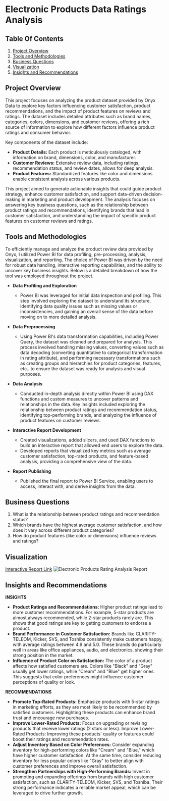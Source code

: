 # Electronic Products Data Ratings Analysis

## Table Of Contents

1. [Project Overview](#project-overview)
2. [Tools and Methodologies](#tools-and-methodologies)
3. [Business Questions](#business-questions)
4. [Visualization](#visualization)
5. [Insights and Recommendations](#insights-and-recommendations)


## Project Overview
This project focuses on analyzing the product dataset provided by Onyx Data to explore key factors influencing customer satisfaction, product recommendations, and the impact of product features on reviews and ratings. The dataset includes detailed attributes such as brand names, categories, colors, dimensions, and customer reviews, offering a rich source of information to explore how different factors influence product ratings and consumer behavior.

Key components of the dataset include:
* **Product Details:** Each product is meticulously cataloged, with information on brand, dimensions, color, and manufacturer.
* **Customer Reviews:** Extensive review data, including ratings, recommendation status, and review dates, allows for deep analysis.
* **Product Features:** Standardized features like color and dimensions enable consistent analysis across various products.

This project aimed to generate actionable insights that could guide product strategy, enhance customer satisfaction, and support data-driven decision-making in marketing and product development. The analysis focuses on answering key business questions, such as the relationship between product ratings and recommendations, identifying brands that lead in customer satisfaction, and understanding the impact of specific product features on customer reviews and ratings.


## Tools and Methodologies
To efficiently manage and analyze the product review data provided by Onyx, I utilized Power BI for data profiling, pre-processing, analysis, visualization, and reporting. The choice of Power BI was driven by the need for robust data handling, interactive reporting capabilities, and the ability to uncover key business insights. Below is a detailed breakdown of how the tool was employed throughout the project.

* **Data Profiling and Exploration**
  * Power BI was leveraged for initial data inspection and profiling. This step involved exploring the dataset to understand its structure, identifying data quality issues such as missing values or inconsistencies, and gaining an overall sense of the data before moving on to more detailed analysis.

* **Data Preprocessing**
  * Using Power BI's data transformation capabilities, including Power Query, the dataset was cleaned and prepared for analysis. This process involved handling missing values, converting values such as data decoding (converting quantitative to categorical transformation in rating attribute), and performing necessary transformations such as creating groups and hierarchies for product categories, features, etc.. to ensure the dataset was ready for analysis and visual purposes.

* **Data Analysis**
  * Conducted in-depth analysis directly within Power BI using DAX functions and custom measures to uncover patterns and relationships in the data. Key insights included exploring the relationship between product ratings and recommendation status, identifying top-performing brands, and analyzing the influence of product features on customer reviews.

* **Interactive Report Development**
  * Created visualizations, added slicers, and used DAX functions to build an interactive report that allowed end users to explore the data.
  * Developed reports that visualized key metrics such as average customer satisfaction, top-rated products, and feature-based analysis, providing a comprehensive view of the data.

* **Report Publishing**
  * Published the final report to Power BI Service, enabling users to access, interact with, and derive insights from the data.


## Business Questions
1. What is the relationship between product ratings and recommendation status?
2. Which brands have the highest average customer satisfaction, and how does it vary across different product categories?
3. How do product features (like color or dimensions) influence reviews and ratings?

## Visualization
[Interactive Report Link](https://app.powerbi.com/view?r=eyJrIjoiYjRjNjFiNWYtODI2Ny00NTY4LTkxNzgtOWYxNjQzNTAzODA3IiwidCI6ImRmODY3OWNkLWE4MGUtNDVkOC05OWFjLWM4M2VkN2ZmOTVhMCJ9)
![Electronic Products Rating Analysis Report](https://github.com/Zay-Yar-Htay/Electronic-Products-Rating-Analysis/assets/157587547/c632f6eb-49fe-4a20-a264-7496c8c8bdd7)


## Insights and Recommendations
**INSIGHTS**
* **Product Ratings and Recommendations:** Higher product ratings lead to more customer recommendations. For example, 5-star products are almost always recommended, while 2-star products rarely are. This shows that good ratings are key to getting customers to endorse a product.
* **Brand Performance in Customer Satisfaction:** Brands like CLARITY-TELEOM, Kicker, SVS, and Toshiba consistently make customers happy, with average ratings between 4.9 and 5.0. These brands do particularly well in areas like office appliances, audio, and electronics, showing their strong position in the market.
* **Influence of Product Color on Satisfaction:** The color of a product affects how satisfied customers are. Colors like "Black" and "Gray" usually get lower ratings, while "Cream" and "Blue" get higher ones. This suggests that color preferences might influence customer perceptions of quality or look.

**RECOMMENDATIONS**
* **Promote Top-Rated Products:** Emphasize products with 5-star ratings in marketing efforts, as they are most likely to be recommended by satisfied customers. Highlighting these products can enhance brand trust and encourage new purchases.
* **Improve Lower-Rated Products:** Focus on upgrading or revising products that receive lower ratings (2 stars or less). Improve Lower-Rated Products: Improving these products' quality or features could boost their ratings and recommendation rates.
* **Adjust Inventory Based on Color Preferences:** Consider expanding inventory for high-performing colors like "Cream" and "Blue," which have higher customer satisfaction. At the same time, consider reducing inventory for less popular colors like "Gray" to better align with customer preferences and improve overall satisfaction.
* **Strengthen Partnerships with High-Performing Brands:** Invest in promoting and expanding offerings from brands with high customer satisfaction, such as CLARITY-TELEOM, Kicker, SVS, and Toshiba. Their strong performance indicates a reliable market appeal, which can be leveraged to drive further growth.
